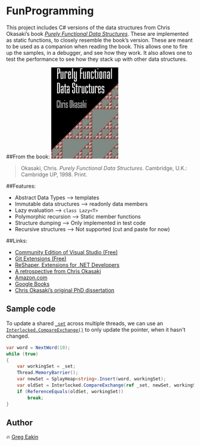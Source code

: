 # FunProgramming
This project includes C# versions of the data structures from Chris Okasaki’s book [*Purely Functional Data Structures*](http://www.cambridge.org/catalogue/catalogue.asp?isbn=0521663504").
These are implemented as static functions, to closely resemble the book’s version.
These are meant to be used as a companion when reading the book. This allows one to fire up the samples, in a debugger, and see how they work. 
It also allows one to test the performance to see how they stack up with other data structures.

##From the book:
[![Purely Functional Data Structures](pictures/pfds-180x245.jpg)](http://gdbtech.info/purely-functional-data-structures-in-csharp)
>Okasaki, Chris. *Purely Functional Data Structures.* 
>Cambridge, U.K.: Cambridge UP, 1998. Print.

##Features:
- Abstract Data Types --&gt; templates
- Immutable data structures --&gt; readonly data members
- Lazy evaluation --&gt; `class Lazy<T>`
- Polymorphic recursion --&gt; Static member functions
- Structure dumping --&gt; Only implemented in test code
- Recursive structures --&gt; Not supported (cut and paste for now)

##Links:
- [Community Edition of Visual Studio (Free)](https://www.visualstudio.com/vs/community/)
- [Git Extensions (Free)](http://gitextensions.github.io/)
- [ReShaper, Extensions for .NET Developers](https://www.jetbrains.com/resharper/)
- [A retrospective from Chris Okasaki](http://okasaki.blogspot.com/2008/02/ten-years-of-purely-functional-data.html)
- [Amazon.com](https://www.amazon.com/Purely-Functional-Structures-Chris-Okasaki/dp/0521663504/)
- [Google Books](https://books.google.com/books?id=SxPzSTcTalAC)
- [Chris Okasaki’s original PhD dissertation](http://www.cs.cmu.edu/~rwh/theses/okasaki.pdf)

## Sample code
To update a shared [`_set`](FunProgLib/heap/SplayHeap.cs) across multiple threads, 
we can use an [`Interlocked.CompareExchange()`](https://msdn.microsoft.com/en-us/library/system.threading.interlocked.exchange) 
to only update the pointer, when it hasn't changed.
```C#
var word = NextWord(10);
while (true)
{
    var workingSet = _set;
    Thread.MemoryBarrier();
    var newSet = SplayHeap<string>.Insert(word, workingSet);
    var oldSet = Interlocked.CompareExchange(ref _set, newSet, workingSet);
    if (ReferenceEquals(oldSet, workingSet))
        break;
}
```

## Author
:fire: [Greg Eakin](https://www.linkedin.com/in/gregeakin)

